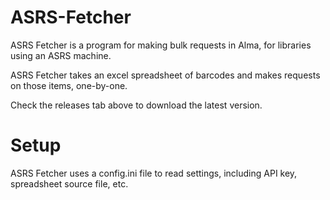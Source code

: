 # ASRS-Fetcher
ASRS Fetcher is a program for making bulk requests in Alma, for libraries using an ASRS machine.

ASRS Fetcher takes an excel spreadsheet of barcodes and makes requests on those items, one-by-one.

Check the releases tab above to download the latest version.

# Setup
ASRS Fetcher uses a config.ini file to read settings, including API key, spreadsheet source file, etc.
